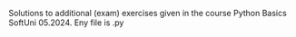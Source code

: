 Solutions to additional (exam) exercises given in the course Python Basics SoftUni 05.2024.
Eny file is .py
